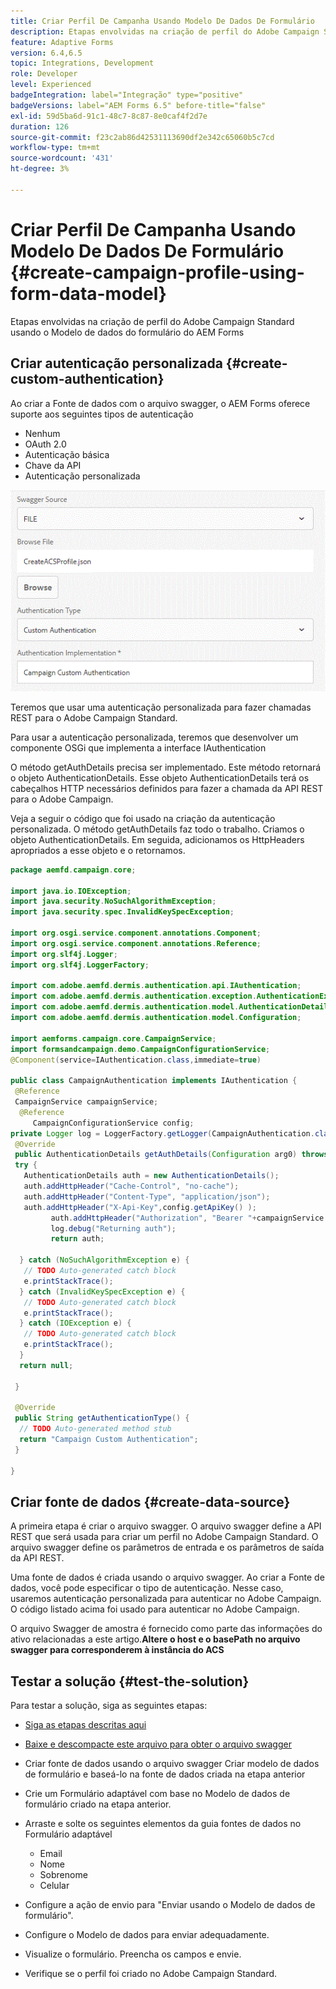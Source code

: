 ```yaml
---
title: Criar Perfil De Campanha Usando Modelo De Dados De Formulário
description: Etapas envolvidas na criação de perfil do Adobe Campaign Standard usando o Modelo de dados do formulário do AEM Forms
feature: Adaptive Forms
version: 6.4,6.5
topic: Integrations, Development
role: Developer
level: Experienced
badgeIntegration: label="Integração" type="positive"
badgeVersions: label="AEM Forms 6.5" before-title="false"
exl-id: 59d5ba6d-91c1-48c7-8c87-8e0caf4f2d7e
duration: 126
source-git-commit: f23c2ab86d42531113690df2e342c65060b5c7cd
workflow-type: tm+mt
source-wordcount: '431'
ht-degree: 3%

---
```


# Criar Perfil De Campanha Usando Modelo De Dados De Formulário {#create-campaign-profile-using-form-data-model}

Etapas envolvidas na criação de perfil do Adobe Campaign Standard usando o Modelo de dados do formulário do AEM Forms

## Criar autenticação personalizada {#create-custom-authentication}

Ao criar a Fonte de dados com o arquivo swagger, o AEM Forms oferece suporte aos seguintes tipos de autenticação

* Nenhum
* OAuth 2.0
* Autenticação básica
* Chave da API
* Autenticação personalizada

![campaingfdm](assets/campaignfdm.gif)

Teremos que usar uma autenticação personalizada para fazer chamadas REST para o Adobe Campaign Standard.

Para usar a autenticação personalizada, teremos que desenvolver um componente OSGi que implementa a interface IAuthentication

O método getAuthDetails precisa ser implementado. Este método retornará o objeto AuthenticationDetails. Esse objeto AuthenticationDetails terá os cabeçalhos HTTP necessários definidos para fazer a chamada da API REST para o Adobe Campaign.

Veja a seguir o código que foi usado na criação da autenticação personalizada. O método getAuthDetails faz todo o trabalho. Criamos o objeto AuthenticationDetails. Em seguida, adicionamos os HttpHeaders apropriados a esse objeto e o retornamos.

```java
package aemfd.campaign.core;

import java.io.IOException;
import java.security.NoSuchAlgorithmException;
import java.security.spec.InvalidKeySpecException;

import org.osgi.service.component.annotations.Component;
import org.osgi.service.component.annotations.Reference;
import org.slf4j.Logger;
import org.slf4j.LoggerFactory;

import com.adobe.aemfd.dermis.authentication.api.IAuthentication;
import com.adobe.aemfd.dermis.authentication.exception.AuthenticationException;
import com.adobe.aemfd.dermis.authentication.model.AuthenticationDetails;
import com.adobe.aemfd.dermis.authentication.model.Configuration;

import aemforms.campaign.core.CampaignService;
import formsandcampaign.demo.CampaignConfigurationService;
@Component(service=IAuthentication.class,immediate=true)

public class CampaignAuthentication implements IAuthentication {
 @Reference
 CampaignService campaignService;
  @Reference
     CampaignConfigurationService config;
private Logger log = LoggerFactory.getLogger(CampaignAuthentication.class);
 @Override
 public AuthenticationDetails getAuthDetails(Configuration arg0) throws AuthenticationException {
 try {
   AuthenticationDetails auth = new AuthenticationDetails();
   auth.addHttpHeader("Cache-Control", "no-cache");
   auth.addHttpHeader("Content-Type", "application/json");
   auth.addHttpHeader("X-Api-Key",config.getApiKey() );
         auth.addHttpHeader("Authorization", "Bearer "+campaignService.getAccessToken());
         log.debug("Returning auth");
         return auth;
   
  } catch (NoSuchAlgorithmException e) {
   // TODO Auto-generated catch block
   e.printStackTrace();
  } catch (InvalidKeySpecException e) {
   // TODO Auto-generated catch block
   e.printStackTrace();
  } catch (IOException e) {
   // TODO Auto-generated catch block
   e.printStackTrace();
  }
  return null;
  
 }

 @Override
 public String getAuthenticationType() {
  // TODO Auto-generated method stub
  return "Campaign Custom Authentication";
 }

}
```

## Criar fonte de dados {#create-data-source}

A primeira etapa é criar o arquivo swagger. O arquivo swagger define a API REST que será usada para criar um perfil no Adobe Campaign Standard. O arquivo swagger define os parâmetros de entrada e os parâmetros de saída da API REST.

Uma fonte de dados é criada usando o arquivo swagger. Ao criar a Fonte de dados, você pode especificar o tipo de autenticação. Nesse caso, usaremos autenticação personalizada para autenticar no Adobe Campaign. O código listado acima foi usado para autenticar no Adobe Campaign.

O arquivo Swagger de amostra é fornecido como parte das informações do ativo relacionadas a este artigo.**Altere o host e o basePath no arquivo swagger para corresponderem à instância do ACS**

## Testar a solução {#test-the-solution}

Para testar a solução, siga as seguintes etapas:
* [Siga as etapas descritas aqui](aem-forms-with-campaign-standard-getting-started-tutorial.md)
* [Baixe e descompacte este arquivo para obter o arquivo swagger](assets/create-acs-profile-swagger-file.zip)
* Criar fonte de dados usando o arquivo swagger Criar modelo de dados de formulário e baseá-lo na fonte de dados criada na etapa anterior
* Crie um Formulário adaptável com base no Modelo de dados de formulário criado na etapa anterior.
* Arraste e solte os seguintes elementos da guia fontes de dados no Formulário adaptável

   * Email
   * Nome
   * Sobrenome
   * Celular

* Configure a ação de envio para &quot;Enviar usando o Modelo de dados de formulário&quot;.
* Configure o Modelo de dados para enviar adequadamente.
* Visualize o formulário. Preencha os campos e envie.
* Verifique se o perfil foi criado no Adobe Campaign Standard.
